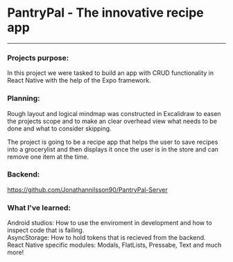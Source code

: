 # PantryPal - The innovative recipe app
---
### Projects purpose:

In this project we were tasked to build an app with CRUD functionality in React Native with the help of the Expo framework.

### Planning:

Rough layout and logical mindmap was constructed in Excalidraw to easen the projects scope and to make an clear overhead view what needs to be done and what to consider skipping.

The project is going to be a recipe app that helps the user to save recipes into a grocerylist and then displays it once the user is in the store and can remove one item at the time.

### Backend:

https://github.com/Jonathannilsson90/PantryPal-Server

### What I've learned:

Android studios: How to use the enviroment in development and how to inspect code that is failing.
<br>
AsyncStorage: How to hold tokens that is recieved from the backend.
<br>
React Native specific modules: Modals, FlatLists, Pressabe, Text and much more!

